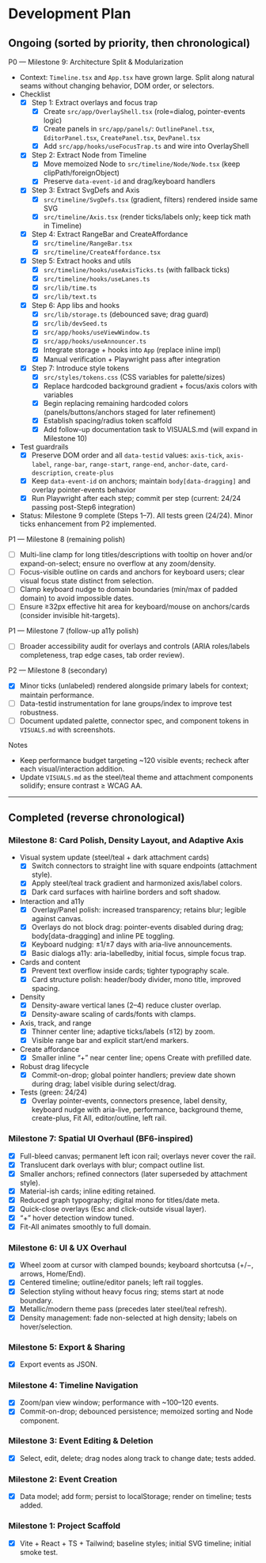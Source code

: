 # Development Plan

## Ongoing (sorted by priority, then chronological)

P0 — Milestone 9: Architecture Split & Modularization
- Context: `Timeline.tsx` and `App.tsx` have grown large. Split along natural seams without changing behavior, DOM order, or selectors.
- Checklist
  - [x] Step 1: Extract overlays and focus trap
    - [x] Create `src/app/OverlayShell.tsx` (role=dialog, pointer-events logic)
    - [x] Create panels in `src/app/panels/`: `OutlinePanel.tsx`, `EditorPanel.tsx`, `CreatePanel.tsx`, `DevPanel.tsx`
    - [x] Add `src/app/hooks/useFocusTrap.ts` and wire into OverlayShell
  - [x] Step 2: Extract Node from Timeline
    - [x] Move memoized Node to `src/timeline/Node/Node.tsx` (keep clipPath/foreignObject)
    - [x] Preserve `data-event-id` and drag/keyboard handlers
  - [x] Step 3: Extract SvgDefs and Axis
    - [x] `src/timeline/SvgDefs.tsx` (gradient, filters) rendered inside same SVG
    - [x] `src/timeline/Axis.tsx` (render ticks/labels only; keep tick math in Timeline)
  - [x] Step 4: Extract RangeBar and CreateAffordance
    - [x] `src/timeline/RangeBar.tsx`
    - [x] `src/timeline/CreateAffordance.tsx`
  - [x] Step 5: Extract hooks and utils
    - [x] `src/timeline/hooks/useAxisTicks.ts` (with fallback ticks)
    - [x] `src/timeline/hooks/useLanes.ts`
    - [x] `src/lib/time.ts`
    - [x] `src/lib/text.ts`
  - [x] Step 6: App libs and hooks
    - [x] `src/lib/storage.ts` (debounced save; drag guard)
    - [x] `src/lib/devSeed.ts`
    - [x] `src/app/hooks/useViewWindow.ts`
    - [x] `src/app/hooks/useAnnouncer.ts`
    - [x] Integrate storage + hooks into `App` (replace inline impl)
    - [x] Manual verification + Playwright pass after integration
  - [x] Step 7: Introduce style tokens
    - [x] `src/styles/tokens.css` (CSS variables for palette/sizes)
    - [x] Replace hardcoded background gradient + focus/axis colors with variables
    - [x] Begin replacing remaining hardcoded colors (panels/buttons/anchors staged for later refinement)
    - [x] Establish spacing/radius token scaffold
    - [x] Add follow-up documentation task to VISUALS.md (will expand in Milestone 10)
- Test guardrails
  - [x] Preserve DOM order and all `data-testid` values: `axis-tick`, `axis-label`, `range-bar`, `range-start`, `range-end`, `anchor-date`, `card-description`, `create-plus`
  - [x] Keep `data-event-id` on anchors; maintain `body[data-dragging]` and overlay pointer-events behavior
  - [x] Run Playwright after each step; commit per step (current: 24/24 passing post-Step6 integration)
- Status: Milestone 9 complete (Steps 1–7). All tests green (24/24). Minor ticks enhancement from P2 implemented.

P1 — Milestone 8 (remaining polish)
- [ ] Multi-line clamp for long titles/descriptions with tooltip on hover and/or expand-on-select; ensure no overflow at any zoom/density.
- [ ] Focus-visible outline on cards and anchors for keyboard users; clear visual focus state distinct from selection.
- [ ] Clamp keyboard nudge to domain boundaries (min/max of padded domain) to avoid impossible dates.
- [ ] Ensure ≥32px effective hit area for keyboard/mouse on anchors/cards (consider invisible hit-targets).

P1 — Milestone 7 (follow-up a11y polish)
- [ ] Broader accessibility audit for overlays and controls (ARIA roles/labels completeness, trap edge cases, tab order review).

P2 — Milestone 8 (secondary)
- [x] Minor ticks (unlabeled) rendered alongside primary labels for context; maintain performance.
- [ ] Data-testid instrumentation for lane groups/index to improve test robustness.
- [ ] Document updated palette, connector spec, and component tokens in `VISUALS.md` with screenshots.

Notes
- Keep performance budget targeting ~120 visible events; recheck after each visual/interaction addition.
- Update `VISUALS.md` as the steel/teal theme and attachment components solidify; ensure contrast ≥ WCAG AA.

---

## Completed (reverse chronological)

### Milestone 8: Card Polish, Density Layout, and Adaptive Axis
- Visual system update (steel/teal + dark attachment cards)
  - [x] Switch connectors to straight line with square endpoints (attachment style).
  - [x] Apply steel/teal track gradient and harmonized axis/label colors.
  - [x] Dark card surfaces with hairline borders and soft shadow.
- Interaction and a11y
  - [x] Overlay/Panel polish: increased transparency; retains blur; legible against canvas.
  - [x] Overlays do not block drag: pointer-events disabled during drag; body[data-dragging] and inline PE toggling.
  - [x] Keyboard nudging: ±1/±7 days with aria-live announcements.
  - [x] Basic dialogs a11y: aria-labelledby, initial focus, simple focus trap.
- Cards and content
  - [x] Prevent text overflow inside cards; tighter typography scale.
  - [x] Card structure polish: header/body divider, mono title, improved spacing.
- Density
  - [x] Density-aware vertical lanes (2–4) reduce cluster overlap.
  - [x] Density-aware scaling of cards/fonts with clamps.
- Axis, track, and range
  - [x] Thinner center line; adaptive ticks/labels (≤12) by zoom.
  - [x] Visible range bar and explicit start/end markers.
- Create affordance
  - [x] Smaller inline “+” near center line; opens Create with prefilled date.
- Robust drag lifecycle
  - [x] Commit-on-drop; global pointer handlers; preview date shown during drag; label visible during select/drag.
- Tests (green: 24/24)
  - [x] Overlay pointer-events, connectors presence, label density, keyboard nudge with aria-live, performance, background theme, create-plus, Fit All, editor/outline, left rail.

### Milestone 7: Spatial UI Overhaul (BF6-inspired)
- [x] Full-bleed canvas; permanent left icon rail; overlays never cover the rail.
- [x] Translucent dark overlays with blur; compact outline list.
- [x] Smaller anchors; refined connectors (later superseded by attachment style).
- [x] Material-ish cards; inline editing retained.
- [x] Reduced graph typography; digital mono for titles/date meta.
- [x] Quick-close overlays (Esc and click-outside visual layer).
- [x] “+” hover detection window tuned.
- [x] Fit-All animates smoothly to full domain.

### Milestone 6: UI & UX Overhaul
- [x] Wheel zoom at cursor with clamped bounds; keyboard shortcutsa (+/−, arrows, Home/End).
- [x] Centered timeline; outline/editor panels; left rail toggles.
- [x] Selection styling without heavy focus ring; stems start at node boundary.
- [x] Metallic/modern theme pass (precedes later steel/teal refresh).
- [x] Density management: fade non-selected at high density; labels on hover/selection.

### Milestone 5: Export & Sharing
- [x] Export events as JSON.

### Milestone 4: Timeline Navigation
- [x] Zoom/pan view window; performance with ~100–120 events.
- [x] Commit-on-drop; debounced persistence; memoized sorting and Node component.

### Milestone 3: Event Editing & Deletion
- [x] Select, edit, delete; drag nodes along track to change date; tests added.

### Milestone 2: Event Creation
- [x] Data model; add form; persist to localStorage; render on timeline; tests added.

### Milestone 1: Project Scaffold
- [x] Vite + React + TS + Tailwind; baseline styles; initial SVG timeline; initial smoke test.

